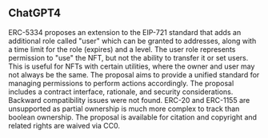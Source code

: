 ## ChatGPT4

ERC-5334 proposes an extension to the EIP-721 standard that adds an additional role called "user" which can be granted to addresses, along with a time limit for the role (expires) and a level. The user role represents permission to "use" the NFT, but not the ability to transfer it or set users. This is useful for NFTs with certain utilities, where the owner and user may not always be the same. The proposal aims to provide a unified standard for managing permissions to perform actions accordingly. The proposal includes a contract interface, rationale, and security considerations. Backward compatibility issues were not found. ERC-20 and ERC-1155 are unsupported as partial ownership is much more complex to track than boolean ownership. The proposal is available for citation and copyright and related rights are waived via CC0.
